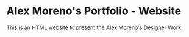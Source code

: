 # Alex Moreno's Portfolio - Website
This is an HTML website to present the Alex Moreno's Designer Work.
